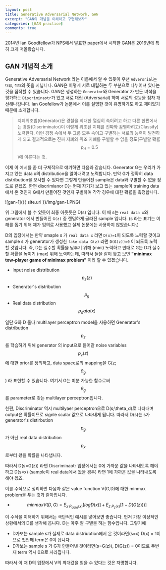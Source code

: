 ```yaml
---
layout: post
title: Generative Adversarial Network, GAN
excerpt: "GAN의 개념을 이해하고 구현해보자"
categories: [GAN practice]
comments: true
---
```


2014년 Ian Goodfellow가 NPS에서 발표한 paper에서 시작한 GAN은 2016년에 특히 크게 떠올랐습니다. 

## GAN 개념적 소개

Generative Adversarial Network 라는 이름에서 알 수 있듯이 우선 ``Adversrial``는 ``대립``, ``적대``의 뜻을 지닙니다. GAN은 이렇게 서로 대립하는 두 부분으로 나누어져 있다는것을 짐작할 수 있습니다. 
GAN은 생성하는 ``Generator``와  Generator 가 만든 녀석을 평가하는 ``Discriminaotr``가 있고 서로 대립 (Adversarial) 하며 서로의 성능을 점차 개선해나갑니다. Ian Goofellow가 논문에서 이를 설명한 것이 유명하기도 하고 재미있기 때문에 소개합니다. 

> 지폐위조범(Generator)은 경찰을 최대한 열심히 속이려고 하고 다른 한편에서는 경찰(Discriminator)이 이렇게 위조된 지폐를 진짜와 감별하려고(Classify) 노력한다.
이런 경쟁 속에서 두 그룹 모두 속이고 구별하는 서로의 능력이 발전하게 되고 결과적으로는 진짜 지폐와 위조 지폐를 구별할 수 없을 정도(구별할 확률 $$p_d=0.5$$)에 이른다는 것.

이제 이 예시를 좀 더 구체적으로 얘기하면 다음과 같습니다. Generator G는 우리가 가지고 있는 data x의 distribution을 알아내려고 노력합니다. 만약 G가 정확히 data distribution을 모사할 수 있다면 그렇게 만들어진 sample은 data와 구별할 수 없을 정도로 같겠죠.
한편 discrimianor D는 현재 자기가 보고 있는 sample이 training data에서 온 것인지 G에서 만들어진 것인지 구별하여 각각 경우에 대한 확률을 측정합니다. 

![gan-1]({{ site.url }}/img/gan-1.PNG)

위 그림에서 볼 수 있듯이 최종 아웃풋은 D(s) 입니다. 이 때 s는 ``real data x``와 generator 에서 만들어진 ``G(z)`` 중 랜덤하게 골라진 sample 입니다. (s 라는 표기는 이해를 돕기 위해 제가 임의로 사용했고 실제 논문에는 사용하지 않았습니다.)

D의 입장에서는 만약 smaple s 가 ``real data x`` 라면 ``D(x)=1``이 되도록 노력할 것이고 sample s 가 generator가 생성한 ``fake data G(z)`` 라면 ``D(G(z))=0`` 이 되도록 노력 할 것입니다. 즉, D는 실수할 확률을 낮추기 위해 (mini) 노력하고 반대로 G는 D가 실수할 확률을 높이기 (max) 위해 노력하는데, 따라서 둘을 같이 놓고 보면 **"minimax tow-player game of minimax problem"** 이라 할 수 있겠습니다. 

* Input noise distribution $$p_z(z)$$
* Generator's distribution $$p_g$$
* Real data distribution $$p_data(x)$$

일단 G와 D 둘다 multilayer perceptron model을 사용하면 Generator's distribution $$p_z$$ 를 학습하기 위해 generator 의 input으로 들어갈 noise variables $$p_z(z)$$에 대한 prior를 정의하고, data space로의 mapping을 G(z;$$\theta_g$$) 라 표현할 수 있습니다. 여기서 G는 미분 가능한 함수로써 $$\theta_g$$를 parameter로 갖는 multilayer perceptron입니다.

한편, Discriminator 역시 multilyaer perceptron으로 D(s;\theta_d)로 나타내며 output은 확률이므로 signle scalar 값으로 나타내게 됩니다. 따라서 D(s)는 s가 generator's distirbution $$p_g$$가 아닌 real data distribution $$p_x$$ 로부터 왔을 확률을 나타냅니다.

따라서  D(s=G(z)) 라면 Discriminaotr 입장에서는 0에 가까운 값을 나타내도록 해야하고 
D(s=x) (sample이 real data에서 왔을 경우) 라면 1에 가까운 값을 나타내도록 해야 겠죠.

이를 수식으로 정리하면 다음과 같은 value function V(G,D)에 대한 minmax problem을 푸는 것과 같아집니다. 

* $$ min max V(D,G) = E_{x~P_{data}(x)}[logD(x)] + E_{z~P_{z}(x)}[1-D(G(z)))]$$ 

이 수식을 이해하기 위해서는 극단적인 예시를 넣어보면 좋습니다. 먼저 가장 이상적인 상황에서의 D를 생각해 봅니다. D는 아주 잘 구별을 하는 함수입니다. 그렇기에
* D가보는 sample s가 실제로 data distriubtion에서 온 것이라면(s=x) D(x) = 1이므로 첫번째 term은 0이 됩니다.
* D가보는 sample s 가 G가 만들어낸 것이라면(s=G(z)), D(G(z)) = 0이므로 두번재 term 역시 0으로 사라집니다. 

따라서 이 때 D의 입장에서 V의 최대값을 얻을 수 있다는 것은 자명합니다. 

